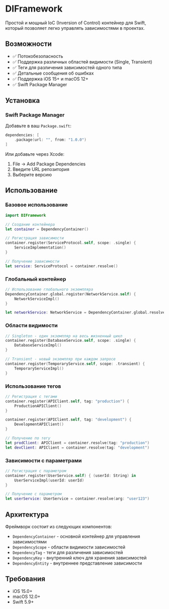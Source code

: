 # DIFramework

Простой и мощный IoC (Inversion of Control) контейнер для Swift, который позволяет легко управлять зависимостями в проектах.

## Возможности

- ✅ Потокобезопасность
- ✅ Поддержка различных областей видимости (Single, Transient)
- ✅ Теги для различения зависимостей одного типа
- ✅ Детальные сообщения об ошибках
- ✅ Поддержка iOS 15+ и macOS 12+
- ✅ Swift Package Manager

## Установка

### Swift Package Manager

Добавьте в ваш `Package.swift`:

```swift
dependencies: [
    .package(url: "", from: "1.0.0")
]
```

Или добавьте через Xcode:
1. File → Add Package Dependencies
2. Введите URL репозитория
3. Выберите версию

## Использование

### Базовое использование

```swift
import DIFramework

// Создание контейнера
let container = DependencyContainer()

// Регистрация зависимости
container.register(ServiceProtocol.self, scope: .single) {
    ServiceImplementation()
}

// Получение зависимости
let service: ServiceProtocol = container.resolve()
```

### Глобальный контейнер

```swift
// Использование глобального экземпляра
DependencyContainer.global.register(NetworkService.self) {
    NetworkServiceImpl()
}

let networkService: NetworkService = DependencyContainer.global.resolve()
```

### Области видимости

```swift
// Singleton - один экземпляр на весь жизненный цикл
container.register(DatabaseService.self, scope: .single) {
    DatabaseServiceImpl()
}

// Transient - новый экземпляр при каждом запросе
container.register(TemporaryService.self, scope: .transient) {
    TemporaryServiceImpl()
}
```

### Использование тегов

```swift
// Регистрация с тегами
container.register(APIClient.self, tag: "production") {
    ProductionAPIClient()
}

container.register(APIClient.self, tag: "development") {
    DevelopmentAPIClient()
}

// Получение по тегу
let prodClient: APIClient = container.resolve(tag: "production")
let devClient: APIClient = container.resolve(tag: "development")
```

### Зависимости с параметрами

```swift
// Регистрация с параметром
container.register(UserService.self) { (userId: String) in
    UserServiceImpl(userId: userId)
}

// Получение с параметром
let userService: UserService = container.resolve(arg: "user123")
```

## Архитектура

Фреймворк состоит из следующих компонентов:

- `DependencyContainer` - основной контейнер для управления зависимостями
- `DependencyScope` - области видимости зависимостей
- `DependencyTag` - теги для различения зависимостей
- `DependencyKey` - внутренний ключ для хранения зависимостей
- `DependencyEntity` - внутреннее представление зависимости

## Требования

- iOS 15.0+
- macOS 12.0+
- Swift 5.9+
